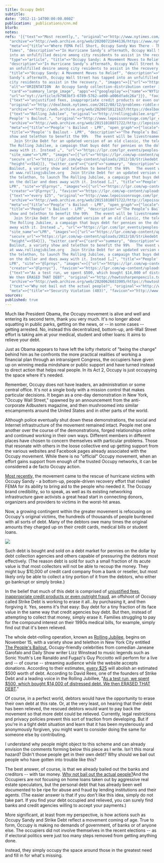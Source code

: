 ```yaml
---
title: Occupy Debt
subtitle: 
date: '2012-11-14T00:00:00.000Z'
publication: _publications/cnn.md
blurb: 
notes: 
refs: '[{"text"=>"Most recently,", "original"=>"http://www.nytimes.com/2012/11/11/nyregion/where-fema-fell-short-occupy-sandy-was-there.html?pagewanted=all",
  "archive"=>"http://web.archive.org/web/20200721044136/https://www.nytimes.com/2012/11/11/nyregion/where-fema-fell-short-occupy-sandy-was-there.html?pagewanted=all",
  "meta"=>{"title"=>"Where FEMA Fell Short, Occupy Sandy Was There - The New York
  Times", "description"=>"In Hurricane Sandy’s aftermath, Occupy Wall Street has tapped
  into an unfulfilled desire among city residents to assist in the recovery.", "open_graph"=>{"url"=>"https://www.nytimes.com/2012/11/11/nyregion/where-fema-fell-short-occupy-sandy-was-there.html",
  "type"=>"article", "title"=>"Occupy Sandy: A Movement Moves to Relief", "images"=>[{"url"=>"https://static01.nyt.com/images/2012/11/11/nyregion/11RECOVER5/11RECOVER5-articleLarge.jpg"}],
  "description"=>"In Hurricane Sandy’s aftermath, Occupy Wall Street has tapped into
  an unfulfilled desire among city residents to assist in the recovery."}, "twitter_card"=>{"url"=>"https://www.nytimes.com/2012/11/11/nyregion/where-fema-fell-short-occupy-sandy-was-there.html",
  "title"=>"Occupy Sandy: A Movement Moves to Relief", "description"=>"In Hurricane
  Sandy’s aftermath, Occupy Wall Street has tapped into an unfulfilled desire among
  city residents to assist in the recovery.", "images"=>[{"url"=>"https://static01.nyt.com/images/2012/11/11/nyregion/11RECOVER5/11RECOVER5-articleLarge.jpg",
  "alt"=>"ORIENTATION  An Occupy Sandy collection-distribution center in Brooklyn."}],
  "card"=>"summary_large_image", "apps"=>{"googleplay"=>{"name"=>"NYTimes", "id"=>"com.nytimes.android",
  "url"=>"nyt://article/b7983bf3-6789-5762-ad00-a006dfadc26a"}}}, "favicon"=>"http://www.nytimes.com/vi-assets/static-assets/favicon-4bf96cb6a1093748bf5b3c429accb9b4.ico"}},
  {"text"=>"unjustified fees, inappropriate credit products or even outright fraud",
  "original"=>"http://dealbook.nytimes.com/2012/08/12/problems-riddle-moves-to-collect-credit-card-debt/",
  "archive"=>"http://web.archive.org/web/20200718121627/https://dealbook.nytimes.com/2012/08/12/problems-riddle-moves-to-collect-credit-card-debt/"},
  {"text"=>"Rolling Jubilee", "original"=>"http://rollingjubilee.org/"}, {"text"=>"The
  People''s Bailout.", "original"=>"http://www.lepoissonrouge.com/lpr_events/peoples-bailout/",
  "archive"=>"http://web.archive.org/web/20151018071722/http://lepoissonrouge.com/lpr_events/peoples-bailout/",
  "meta"=>{"title"=>"People''s Bailout - LPR", "open_graph"=>{"locale"=>"en_US", "type"=>"article",
  "title"=>"People''s Bailout - LPR", "description"=>"The People’s Bailout, a variety
  show and telethon to benefit the 99%   The event will be livestreamed at www.rollingjubilee.org
    Join Strike Debt for an updated version of an old classic, the telethon, to launch
  The Rolling Jubilee, a campaign that buys debt for pennies on the dollar and does
  away with it. Instead …", "url"=>"https://lpr.com/lpr_events/peoples-bailout/",
  "site_name"=>"LPR", "images"=>[{"url"=>"https://lpr.com/wp-content/uploads/2012/10/Strikedebt.jpg",
  "secure_url"=>"https://lpr.com/wp-content/uploads/2012/10/Strikedebt.jpg", "width"=>699,
  "height"=>554}]}, "twitter_card"=>{"card"=>"summary", "description"=>"The People’s
  Bailout, a variety show and telethon to benefit the 99%   The event will be livestreamed
  at www.rollingjubilee.org   Join Strike Debt for an updated version of an old classic,
  the telethon, to launch The Rolling Jubilee, a campaign that buys debt for pennies
  on the dollar and does away with it. Instead […]", "title"=>"People''s Bailout -
  LPR", "site"=>"@lprnyc", "images"=>[{"url"=>"https://lpr.com/wp-content/uploads/2012/10/Strikedebt.jpg"}],
  "creator"=>"@lprnyc"}, "favicon"=>"https://lpr.com/wp-content/uploads/2019/09/cropped-circlefish-favicon-192x192.png"}},
  {"text"=>"every $25", "original"=>"http://www.lepoissonrouge.com/lpr_events/peoples-bailout/",
  "archive"=>"http://web.archive.org/web/20151018071722/http://lepoissonrouge.com/lpr_events/peoples-bailout/",
  "meta"=>{"title"=>"People''s Bailout - LPR", "open_graph"=>{"locale"=>"en_US", "type"=>"article",
  "title"=>"People''s Bailout - LPR", "description"=>"The People’s Bailout, a variety
  show and telethon to benefit the 99%   The event will be livestreamed at www.rollingjubilee.org
    Join Strike Debt for an updated version of an old classic, the telethon, to launch
  The Rolling Jubilee, a campaign that buys debt for pennies on the dollar and does
  away with it. Instead …", "url"=>"https://lpr.com/lpr_events/peoples-bailout/",
  "site_name"=>"LPR", "images"=>[{"url"=>"https://lpr.com/wp-content/uploads/2012/10/Strikedebt.jpg",
  "secure_url"=>"https://lpr.com/wp-content/uploads/2012/10/Strikedebt.jpg", "width"=>699,
  "height"=>554}]}, "twitter_card"=>{"card"=>"summary", "description"=>"The People’s
  Bailout, a variety show and telethon to benefit the 99%   The event will be livestreamed
  at www.rollingjubilee.org   Join Strike Debt for an updated version of an old classic,
  the telethon, to launch The Rolling Jubilee, a campaign that buys debt for pennies
  on the dollar and does away with it. Instead […]", "title"=>"People''s Bailout -
  LPR", "site"=>"@lprnyc", "images"=>[{"url"=>"https://lpr.com/wp-content/uploads/2012/10/Strikedebt.jpg"}],
  "creator"=>"@lprnyc"}, "favicon"=>"https://lpr.com/wp-content/uploads/2019/09/cropped-circlefish-favicon-192x192.png"}},
  {"text"=>"As a test run, we spent $500, which bought $14,000 of distressed debt.
  We then ERASED THAT DEBT", "original"=>"http://howtosharpenpencils.tumblr.com/post/35285338188/the-peoples-bailout",
  "archive"=>"http://web.archive.org/web/20200626033905/https://howtosharpenpencils.tumblr.com/post/35285338188/the-peoples-bailout"},
  {"text"=>"Why not bail out the actual people?", "original"=>"http://www.forbes.com/sites/timworstall/2012/11/10/links-10-nov-finally-an-occupy-wall-street-idea-we-can-all-get-behind-the-rolling-jubilee/",
  "meta"=>{"title"=>"Security Violation (403)", "favicon"=>"http://www.forbes.com/favicon.ico"}}]'
sources: 
published: true
---
```

Much like President Obama, the Occupy movement is alive and well and entering its second term, thank you very much. It's no longer about squatting in public parks, getting on the news, or -- in some cases -- getting arrested. No, instead this decentralized, bottom-up, anti-Wall Street effort is taking aim at your medical, student and other loans: It aims to relieve your debt.

Just as Obama appears to have left the lofty rhetoric of "being the change" behind him as he confronts the more practical realities of working a financial plan through an intransigent Congress, the occupiers have given up on winning media mindshare or public support and have turned instead to direct action that helps real people. In its Act 2, Occupy is just occupying the space where it's needed.

Remember, Occupy does not have leaders, an administration or some central office. It's not a single body with a mission control that makes particular decisions. It began as a one-day demonstration in New York, "Occupy Wall Street," spawned by an announcement from the anti-corporate Adbusters magazine, and then mushroomed into similar encampments around the United States and in other parts of the world.

Although police eventually shut down these demonstrations, the social and Internet infrastructure of the movement remained intact. People met one another over the course of the demonstrations, forged relationships online and continued working in their own ways. Different members in different places have chosen to concern themselves with particular problems. Those that resonate with others in the loose collective end up getting support from the various websites and Facebook pages already associated with the Occupy movement. While there is no "official" Occupy movement, when an effort gains support from enough of the trusted Occupy networks, it can be considered a de facto Occupy action.

[Most recently,](http://www.nytimes.com/2012/11/11/nyregion/where-fema-fell-short-occupy-sandy-was-there.html?pagewanted=all) the movement came to the rescue of hurricane victims with Occupy Sandy - a bottom-up, people-driven recovery effort that rivaled FEMA for its ability to bring aid to the people who needed it. The Occupy brand credibility, so to speak, as well as its existing networking infrastructure gave activists a great head start in connecting donors, organizers and providers to victims in the worst-hit areas.

Now, a growing contingent within the greater movement is refocusing on Occupy's original victims, the hundreds of thousands of people burdened with all sorts of debt. Many of the debtors owe many times the original amounts they charged up on their credit cards, medical bills or student loans. 

![](http://i2.cdn.turner.com/cnn/dam/assets/121110111418-hoye-occupy-sandy-00002403-story-body.jpg)

Such debt is bought and sold on a debt market for pennies on the dollar by debt collection agencies and others capable of pressuring the debtors most effectively. (The reason debt is sold for such a small fraction of its acute value is that most collectors will not be able to recoup the money. They might buy $10,000 of credit card company from a bank or reseller, but most likely only be able to collect a tiny portion of it from the debtors, who either go bankrupt or simply broke.)

In the belief that much of this debt is comprised of [unjustified fees, inappropriate credit products or even outright fraud](http://dealbook.nytimes.com/2012/08/12/problems-riddle-moves-to-collect-credit-card-debt/), an offshoot of Occupy called Strike Debt is working to erase it all...by purchasing it, and then forgiving it. Yes, seems it's that easy: Buy debt for a tiny fraction of its face value in the same way that credit agencies buy debt. But then, instead of attempting to collect that money, simply erase it. Families struggling to pay for the compound interest on their 1990s medical bills, for example, simply find out that it's been relieved.

The whole debt-rolling operation, known as [Rolling Jubilee](http://rollingjubilee.org/), begins on November 15, with a variety show and telethon in New York City entitled [The People's Bailout.](http://www.lepoissonrouge.com/lpr_events/peoples-bailout/) Occupy-friendly celebrities from comedian Janeane Garofalo and Daily Show writer Lizz Winstead to music legends such as Sonic Youth's Lee Ranaldo and Fugazi's Guy Picciotto will perform for a live and -- of course -- streaming audience while the website accepts donations. According to their estimates, [every $25](http://www.lepoissonrouge.com/lpr_events/peoples-bailout/) will abolish an estimated $500 worth of debt. According to David Rees, one of the founders of Strike Debt and a leading voice in the Rolling Jubillee, "[As a test run, we spent $500, which bought $14,000 of distressed debt. We then ERASED THAT DEBT](http://howtosharpenpencils.tumblr.com/post/35285338188/the-peoples-bailout)."

Of course, in a perfect world, debtors would have the opportunity to erase their own debt at this rate. Or, at the very least, on hearing that their debt has been relieved, the rescued debtors would want to pay back the movement so that more debt could be relieved. Currently, legal restrictions and privacy policies prevent this sort of traction from developing. But if you're in a tight debt situation and learn that it has been mysteriously and anonymously forgiven, you might want to consider doing the same for someone else by contributing.

I understand why people might object to this scheme and can already envision the comments forming below this piece as I write. Isn't this moral hazard? Didn't those people get in their own debt? Why should we bail out people who have gotten into trouble like this?

The best answer, of course, is that we already bailed out the banks and creditors -- with tax money. [Why not bail out the actual people?](http://www.forbes.com/sites/timworstall/2012/11/10/links-10-nov-finally-an-occupy-wall-street-idea-we-can-all-get-behind-the-rolling-jubilee/)And the Occupiers are not focusing on home loans taken out by aggressive real estate speculators, but the personal debt that has already been well documented to be ripe for abuse and fraud by lending institutions and their agents. (The easier answer is that if you don't like this idea, simply do not take part. If you find your debt occupied and relieved, you can surely find banks and credit agencies willing to accept your payments.)

More significant, at least from my perspective, is how actions such as Occupy Sandy and Strike Debt reflect a movement coming of age. True to form, Occupy is making no demands of government, of banks or of anyone else. The occupiers did not involve themselves in the recent elections -- as if electoral politics were just too many steps removed from getting anything done.

Instead, they simply occupy the space around those in the greatest need and fill in for what's missing.
